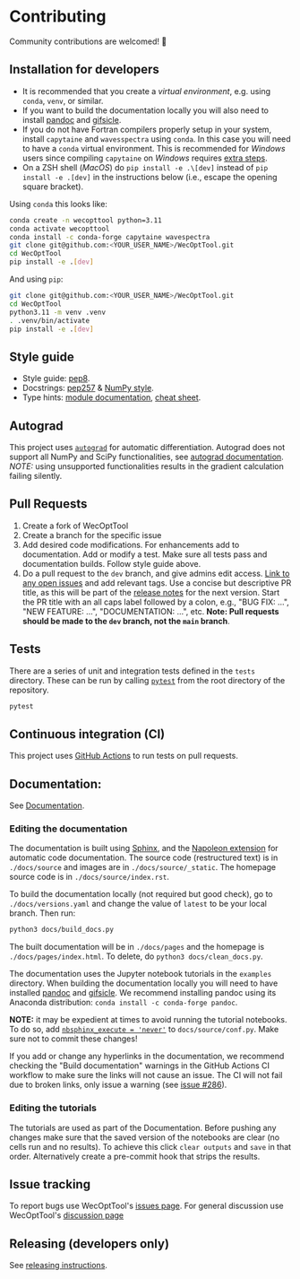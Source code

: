 # Contributing
Community contributions are welcomed! 🎊

## Installation for developers

* It is recommended that you create a *virtual environment*, e.g. using `conda`, `venv`, or similar.
* If you want to build the documentation locally you will also need to install [pandoc](https://pandoc.org/installing.html) and [gifsicle](https://github.com/kohler/gifsicle).
* If you do not have Fortran compilers properly setup in your system, install `capytaine` and `wavesspectra` using `conda`. In this case you will need to have a `conda` virtual environment. This is recommended for *Windows* users since compiling `capytaine` on *Windows* requires [extra steps](https://github.com/capytaine/capytaine/issues/115).
* On a ZSH shell (*MacOS*) do `pip install -e .\[dev]` instead of `pip install -e .[dev]` in the instructions below (i.e., escape the opening square bracket).

Using `conda` this looks like:
```bash
conda create -n wecopttool python=3.11
conda activate wecopttool
conda install -c conda-forge capytaine wavespectra
git clone git@github.com:<YOUR_USER_NAME>/WecOptTool.git
cd WecOptTool
pip install -e .[dev]
```

And using `pip`:
```bash
git clone git@github.com:<YOUR_USER_NAME>/WecOptTool.git
cd WecOptTool
python3.11 -m venv .venv
. .venv/bin/activate
pip install -e .[dev]
```


## Style guide
* Style guide: [pep8](https://www.python.org/dev/peps/pep-0008/).
* Docstrings: [pep257](https://www.python.org/dev/peps/pep-0257/) & [NumPy style](https://numpydoc.readthedocs.io/en/latest/format.html).
* Type hints: [module documentation](https://docs.python.org/3/library/typing.html), [cheat sheet](https://mypy.readthedocs.io/en/stable/cheat_sheet_py3.html).

## Autograd
This project uses [`autograd`](https://github.com/HIPS/autograd) for automatic differentiation.
Autograd does not support all NumPy and SciPy functionalities, see [autograd documentation](https://github.com/HIPS/autograd/blob/master/docs/tutorial.md#supported-and-unsupported-parts-of-numpyscipy).
*NOTE:* using unsupported functionalities results in the gradient calculation failing silently.

## Pull Requests
  1. Create a fork of WecOptTool
  2. Create a branch for the specific issue
  3. Add desired code modifications. For enhancements add to documentation. Add or modify a test. Make sure all tests pass and documentation builds. Follow style guide above.
  4. Do a pull request to the `dev` branch, and give admins edit access. [Link to any open issues](https://docs.github.com/en/issues/tracking-your-work-with-issues/linking-a-pull-request-to-an-issue) and add relevant tags. Use a concise but descriptive PR title, as this will be part of the [release notes](https://github.com/sandialabs/WecOptTool/releases) for the next version. Start the PR title with an all caps label followed by a colon, e.g., "BUG FIX: ...", "NEW FEATURE: ...", "DOCUMENTATION: ...", etc. **Note: Pull requests should be made to the `dev` branch, not the `main` branch**. 

## Tests
There are a series of unit and integration tests defined in the `tests` directory.
These can be run by calling [`pytest`](https://pytest.org) from the root directory of the repository.

```bash
pytest
```

## Continuous integration (CI)
This project uses [GitHub Actions](https://docs.github.com/en/actions/learn-github-actions) to run tests on pull requests.

## Documentation:
See [Documentation](https://sandialabs.github.io/WecOptTool/).

### Editing the documentation
The documentation is built using [Sphinx](https://www.sphinx-doc.org/en/master/), and the [Napoleon extension](https://www.sphinx-doc.org/en/master/usage/extensions/napoleon.html) for automatic code documentation.
The source code (restructured text) is in `./docs/source` and images are in `./docs/source/_static`.
The homepage source code is in `./docs/source/index.rst`.

To build the documentation locally (not required but good check), go to `./docs/versions.yaml` and change the value of `latest` to be your local branch. Then run:

```bash
python3 docs/build_docs.py
```

The built documentation will be in `./docs/pages` and the homepage is `./docs/pages/index.html`.
To delete, do `python3 docs/clean_docs.py`.

The documentation uses the Jupyter notebook tutorials in the `examples` directory.
When building the documentation locally you will need to have installed [pandoc](https://pandoc.org/installing.html) and [gifsicle](https://github.com/kohler/gifsicle).
We recommend installing pandoc using its Anaconda distribution: `conda install -c conda-forge pandoc`.

**NOTE:** it may be expedient at times to avoid running the tutorial notebooks. To do so, add [`nbsphinx_execute = 'never'`](https://nbsphinx.readthedocs.io/en/0.9.3/configuration.html#nbsphinx_execute) to `docs/source/conf.py`. Make sure not to commit these changes!

If you add or change any hyperlinks in the documentation, we recommend checking the "Build documentation" warnings in the GitHub Actions CI workflow to make sure the links will not cause an issue. The CI will not fail due to broken links, only issue a warning (see [issue #286](https://github.com/sandialabs/WecOptTool/issues/286)).

### Editing the tutorials
The tutorials are used as part of the Documentation.
Before pushing any changes make sure that the saved version of the notebooks are clear (no cells run and no results).
To achieve this click `clear outputs` and `save` in that order.
Alternatively create a pre-commit hook that strips the results.

## Issue tracking
To report bugs use WecOptTool's [issues page](https://github.com/sandialabs/WecOptTool/issues).
For general discussion use WecOptTool's [discussion page](https://github.com/sandialabs/WecOptTool/discussions)


## Releasing (developers only)
See [releasing instructions](https://github.com/sandialabs/WecOptTool/blob/main/.github/RELEASING.md).
